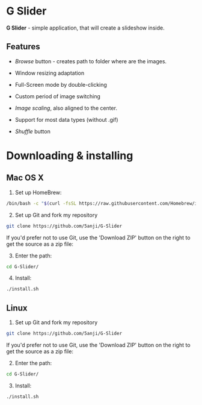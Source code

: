 # G Slider

<b>G Slider</b> - simple application, that will create a slideshow inside.

## Features

* <i>Browse</i> button - creates path to folder where are the images.

* Window resizing adaptation

* Full-Screen mode by double-clicking

* Custom period of image switching

* <i>Image scaling</i>, also aligned to the center.

* Support for most data types (without .gif)

* <i>Shuffle</i> button

# Downloading & installing

## Mac OS X

1. Set up HomeBrew:

```sh
/bin/bash -c "$(curl -fsSL https://raw.githubusercontent.com/Homebrew/install/master/install.sh)"
```

2. Set up Git and fork my repository

```sh
git clone https://github.com/5anji/G-Slider
```

If you'd prefer not to use Git, use the 'Download ZIP' button on the right to get the source as a zip file:

3. Enter the path:

```sh
cd G-Slider/
```

4. Install:

```sh
./install.sh
```

## Linux 

1. Set up Git and fork my repository

```sh
git clone https://github.com/5anji/G-Slider
```

If you'd prefer not to use Git, use the 'Download ZIP' button on the right to get the source as a zip file:

2. Enter the path:

```sh
cd G-Slider/
```

3. Install:

```sh
./install.sh
```
